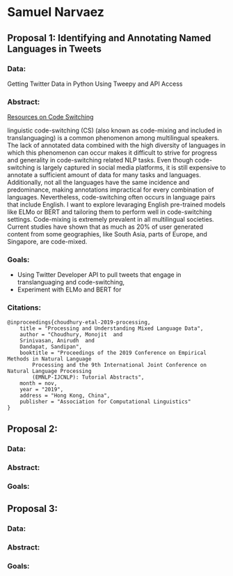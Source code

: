 # Samuel Narvaez

## Proposal 1: Identifying and Annotating Named Languages in Tweets
### Data: 
Getting Twitter Data in Python Using Tweepy and API Access
### Abstract:
[Resources on Code Switching](https://github.com/gentaiscool/code-switching-papers)


linguistic code-switching (CS) (also known as code-mixing and included in translanguaging) is a common phenomenon among multilingual speakers. The lack of annotated data combined with the high diversity of languages in which this phenomenon can occur makes it difficult to strive for progress and generality in code-switching related NLP tasks. Even though code-switching is largely captured in social media platforms, it is still expensive to annotate a sufficient amount of data for many tasks and languages. Additionally, not all the languages have the same incidence and predominance, making annotations impractical for every combination of languages. Nevertheless, code-switching often occurs in language pairs that include English. I want to explore levaraging English pre-trained models like ELMo or BERT and tailoring them to perform well in code-switching settings. Code-mixing is extremely prevalent in all multilingual societies. Current studies have shown that as much as 20% of user generated content from some geographies, like South Asia, parts of Europe, and Singapore, are code-mixed.

### Goals:
* Using Twitter Developer API to pull tweets that engage in translanguaging and code-switching,
* Experiment with ELMo and BERT for 

### Citations:
```
@inproceedings{choudhury-etal-2019-processing,
    title = "Processing and Understanding Mixed Language Data",
    author = "Choudhury, Monojit  and
    Srinivasan, Anirudh  and
    Dandapat, Sandipan",
    booktitle = "Proceedings of the 2019 Conference on Empirical Methods in Natural Language
        Processing and the 9th International Joint Conference on Natural Language Processing
        (EMNLP-IJCNLP): Tutorial Abstracts",
    month = nov,
    year = "2019",
    address = "Hong Kong, China",
    publisher = "Association for Computational Linguistics"
}
```
## Proposal 2:
### Data:
### Abstract:
### Goals:

## Proposal 3:
### Data:
### Abstract:
### Goals:

